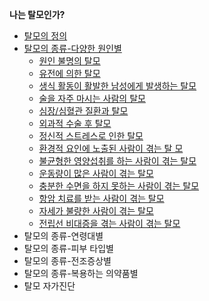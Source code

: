 **나는 탈모인가?**

 - [탈모의 정의](/m04/m0401/m040101)
 - [탈모의 종류-다양한 원인별](/m04/m0401/m040102)
    - [원인 불명의 탈모](/m04/m0401/m040102/m04010201)
     - [유전에 의한 탈모](/m04/m0401/m040102/m04010202)
      - [생식 활동이 활발한 남성에게 발생하는 탈모](/m04/m0401/m040102/m04010203)
      -  [술을 자주 마시는 사람의 탈모](/m04/m0401/m040102/m04010204)
      - [심장/심혈관 질환과 탈모](/m04/m0401/m040102/m04010205)
    - [외과적 수술 후 탈모](/m04/m0401/m040102/m04010206)
     - [정신적 스트레스로 인한 탈모](/m04/m0401/m040102/m04010207)
     - [환경적 요인에 노출된 사람이 겪는 탈		  모](/m04/m0401/m040102/m04010208)
   - [불균형한 영양섭취를 하는 사람이 겪는 탈모](/m04/m0401/m040102/m04010209)
   - [운동량이 많은 사람이 겪는 탈모](/m04/m0401/m040102/m04010210)
    - [충분한 수면을 하지 못하는 사람이 겪는 탈모](/m04/m0401/m040102/m04010211)
    - [항암 치료를 받는 사람이 겪는 탈모](/m04/m0401/m040102/m04010212)
     - [자세가 불량한 사람이 겪는 탈모](/m04/m0401/m040102/m04010213)
     - [전립선 비대증을 겪는 사람이 겪는 탈모](/m04/m0401/m040102/m04010214) 
 - 탈모의 종류-연령대별
 - 탈모의 종류-피부 타입별
 - 탈모의 종류-전조증상별
 - 탈모의 종류-복용하는 의약품별
 - 탈모 자가진단
<!--stackedit_data:
eyJoaXN0b3J5IjpbOTgzNzEyNjcyLC0xNzk0MTAzMzgxLDE1OT
gzNDE5NzUsLTIwNzI3NTkxODksLTE1MzE5NTY1MzQsLTIwNzI3
NTkxODksLTE1MzE5NTY1MzQsMTc2MzMzODQwOV19
-->